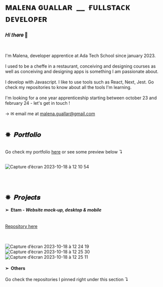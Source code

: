 # ᴍᴀʟᴇɴᴀ ɢᴜᴀʟʟᴀʀ &nbsp;__&nbsp; ғᴜʟʟsᴛᴀᴄᴋ ᴅᴇᴠᴇʟᴏᴘᴇʀ

### 𝐻𝑖 𝑡ℎ𝑒𝑟𝑒 🌈

<br>

I'm Malena, developer apprentice at Ada Tech School since january 2023. 
<br>
<br>
I used to be a cheffe in a restaurant, conceiving and designing courses as well as conceiving and designing apps is something I am passionate about. 
<br>
<br>
I develop with Javascript. I like to use tools such as React, Next, Jest. Go check my repositories to know about all the tools I'm learning. 
<br>
<br>
I'm looking for a one year apprenticeship starting between october 23 and february 24 - let's get in touch ! <br>
<br> 
→ ✉ email me at malena.guallar@gmail.com
<br>
<br>

## ✸&nbsp; 𝑷𝒐𝒓𝒕𝒇𝒐𝒍𝒊𝒐
<br>
Go check my portfolio <a target="_blank" rel="noopener noreferrer" href="https://malena-guallar.github.io/_Portfolio/">here</a> or see some preview below ↴
<br>
<br>

![Capture d’écran 2023-10-18 à 12 10 54](https://github.com/Malena-Guallar/Malena-Guallar/assets/123973678/60462281-7cd6-4eab-9f88-613fb88966a7)


<br>
<br>

## ✸&nbsp; 𝑷𝒓𝒐𝒋𝒆𝒄𝒕𝒔

#### ➢&nbsp; Etam - <i>Website mock-up, desktop & mobile</i> 
<br>
<a target="_blank" rel="noopener noreferrer" href="https://github.com/Malena-Guallar/ETAM_Test_technique">Repository here</a> <br>
<br>
<br>


![Capture d’écran 2023-10-18 à 12 24 19](https://github.com/Malena-Guallar/Malena-Guallar/assets/123973678/e456265d-4fc5-4ec0-bc2d-7a7adfdaab0c)
![Capture d’écran 2023-10-18 à 12 25 30](https://github.com/Malena-Guallar/Malena-Guallar/assets/123973678/f8950244-1848-485e-9839-34558c479936)
![Capture d’écran 2023-10-18 à 12 25 11](https://github.com/Malena-Guallar/Malena-Guallar/assets/123973678/405ea075-6da1-453c-acf0-cc4b405d0970)
<br>

#### ➢&nbsp; Others 
Go check the repositories I pinned right under this section ↴
